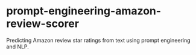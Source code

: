 # prompt-engineering-amazon-review-scorer
Predicting Amazon review star ratings from text using prompt engineering and NLP.
